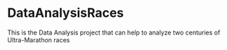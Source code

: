# DataAnalysisRaces
This is the Data Analysis project that can help to analyze two centuries of Ultra-Marathon races
